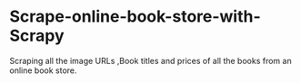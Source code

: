 # Scrape-online-book-store-with-Scrapy
Scraping all the image URLs ,Book titles and prices of all the books from an online book store.
